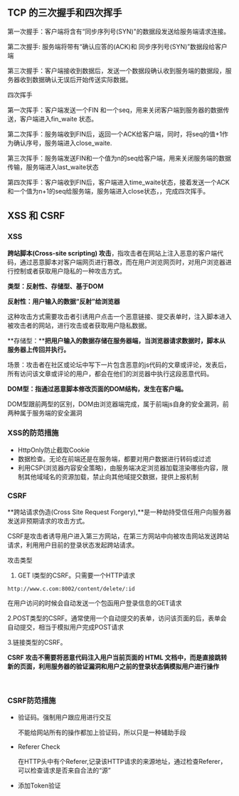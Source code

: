 ## TCP 的三次握手和四次挥手

第一次握手：客户端将含有“同步序列号(SYN)"的数据段发送给服务端请求连接。

第二次握手:  服务端将带有“确认应答的(ACK)和 同步序列号(SYN)”数据段给客户端

第三次握手：客户端接收到数据后，发送一个数据段确认收到服务端的数据段，服务器收到数据确认无误后开始传送实际数据。



四次挥手

第一次挥手：客户端发送一个FIN 和一个seq，用来关闭客户端到服务器的数据传送，客户端进入fin_waite 状态。

第二次挥手：服务端收到FIN后，返回一个ACK给客户端，同时，将seq的值+1作为确认序号，服务端进入close_waite.

第三次挥手：服务端发送FIN和一个值为n的seq给客户端，用来关闭服务端的数据传输，服务端进入last_waite状态

第四次挥手：客户端收到FIN后，客户端进入time_waite状态，接着发送一个ACK和一个值为n+1的seq给服务端，服务端进入close状态，，完成四次挥手。



##  XSS 和 CSRF

### XSS

**跨站脚本(Cross-site scripting) 攻击**，指攻击者在网站上注入恶意的客户端代码，通过恶意脚本对客户端网页进行篡改，而在用户浏览网页时，对用户浏览器进行控制或者获取用户隐私的一种攻击方式。

**类型：反射性、存储型、基于DOM**

**反射性：用户输入的数据“反射”给浏览器**

​          这种攻击方式需要攻击者引诱用户点击一个恶意链接、提交表单时，注入脚本进入被攻击者的网站，进行攻击或者获取用户隐私数据。

**存储型：****把用户输入的数据存储在服务器端，当浏览器请求数据时，脚本从服务器上传回并执行。**

​     场景：攻击者在社区或论坛中写下一片包含恶意的js代码的文章或评论，发表后，所有访问该文章或评论的用户，都会在他们的浏览器中执行这段恶意代码。

**DOM型：指通过恶意脚本修改页面的DOM结构，发生在客户端。**

DOM型跟前两型的区别，DOM由浏览器端完成，属于前端js自身的安全漏洞，前两种属于服务端的安全漏洞

### XSS的防范措施

- HttpOnly防止截取Cookie
- 数据检查。无论在前端还是在服务端，都要对用户数据进行转码或过滤
- 利用CSP(浏览器内容安全策略)，由服务端决定浏览器加载渲染哪些内容，限制其他域域名的资源加载，禁止向其他域提交数据，提供上报机制

### CSRF

**跨站请求伪造(Cross Site Request Forgery),**是一种劫持受信任用户向服务器发送非预期请求的攻击方式。

CSRF是攻击者诱导用户进入第三方网站，在第三方网站中向被攻击网站发送跨站请求，利用用户目前的登录状态发起跨站请求。

攻击类型

1. GET l类型的CSRF。只需要一个HTTP请求

 ```
http://www.c.com:8002/content/delete/:id
 ```

  在用户访问的时候会自动发送一个包函用户登录信息的GET请求

   2.POST类型的CSRF。通常使用一个自动提交的表单，访问该页面的后，表单会自动提交，相当于模拟用户完成POST请求

3.链接类型的CSRF。

**CSRF 攻击不需要将恶意代码注入用户当前页面的 HTML 文档中，而是直接跳转新的页面，利用服务器的验证漏洞和用户之前的登录状态俩模拟用户进行操作**

​      

### CSRF防范措施

- 验证码。强制用户跟应用进行交互

  不能给网站所有的操作都加上验证码，所以只是一种辅助手段

- Referer Check

  在HTTP头中有个Referer,记录该HTTP请求的来源地址，通过检查Referer，可以检查请求是否来自合法的“源”

- 添加Token验证